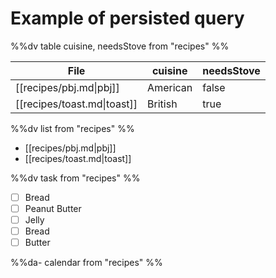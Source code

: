 # Example of persisted query

%%dv
table cuisine, needsStove from "recipes"
%%

| File                        | cuisine  | needsStove |
| --------------------------- | -------- | ---------- |
| [[recipes/pbj.md\|pbj]]     | American | false      |
| [[recipes/toast.md\|toast]] | British  | true       |

%%dv list from "recipes" %%

- [[recipes/pbj.md|pbj]]
- [[recipes/toast.md|toast]]

%%dv task from "recipes" %%

- [ ] Bread
- [ ] Peanut Butter
- [ ] Jelly
- [ ] Bread
- [ ] Butter

%%da- calendar from "recipes" %%
